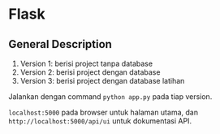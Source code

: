 # Flask

## General Description

1. Version 1: berisi project tanpa database
2. Version 2: berisi project dengan database
3. Version 3: berisi project dengan database latihan

Jalankan dengan command `python app.py` pada tiap version.

`localhost:5000` pada browser untuk halaman utama, dan `http://localhost:5000/api/ui` untuk dokumentasi API.
